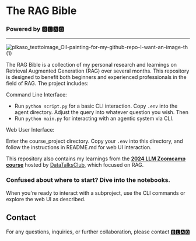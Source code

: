 # **The RAG Bible**

### Powered by 🅱🅻🅰🆀
-----------------------------------------------------------
![pikaso_texttoimage_Oil-painting-for-my-github-repo-I-want-an-image-th (1)](https://github.com/user-attachments/assets/f49142b6-72f2-4e2e-ac6e-58b4e4ba7db8)





The RAG Bible is a collection of my personal research and learnings on Retrieval Augmented Generation (RAG) over several months. This repository is designed to benefit both beginners and experienced professionals in the field of RAG. The project includes:

Command Line Interface:

* Run ```python script.py``` for a basic CLI interaction.
  Copy ```.env``` into the agent directory. Adjust the query into whatever question you wish. Then
* Run ```python main.py``` for interacting with an agentic system via CLI. 
  
Web User Interface:

Enter the course_project directory. Copy your ```.env``` into this directory, and follow the instructions in README.md for web UI interaction.


This repository also contains my learnings from the [**2024 LLM Zoomcamp course**](https://github.com/DataTalksClub/llm-zoomcamp.git) hosted by [DataTalksClub](https://courses.datatalks.club/llm-zoomcamp-2024/), which focused on RAG. 

### Confused about where to start? Dive into the notebooks. 

When you're ready to interact with a subproject, use the CLI commands or explore the web UI as described.


  
## **Contact**
For any questions, inquiries, or further collaboration, please contact [🅱🅻🅰🆀](https://www.linkedin.com/in/chinonsoodiaka/)

